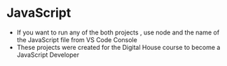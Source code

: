 # JavaScript

 - If you want to run any of the both projects , use node and the name of the JavaScript file from VS Code Console
 - These projects were created for the Digital House course to become a JavaScript Developer
